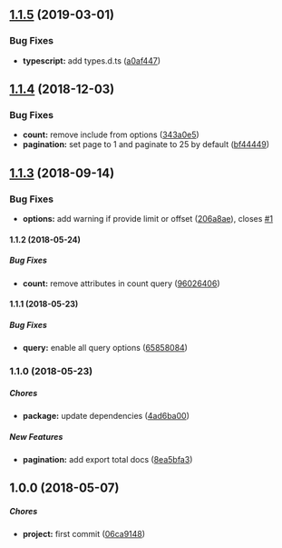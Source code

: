 ## [1.1.5](https://github.com/eclass/sequelize-paginate/compare/v1.1.4...v1.1.5) (2019-03-01)


### Bug Fixes

* **typescript:** add types.d.ts ([a0af447](https://github.com/eclass/sequelize-paginate/commit/a0af447))

## [1.1.4](https://github.com/eclass/sequelize-paginate/compare/v1.1.3...v1.1.4) (2018-12-03)


### Bug Fixes

* **count:** remove include from options ([343a0e5](https://github.com/eclass/sequelize-paginate/commit/343a0e5))
* **pagination:** set page to 1 and paginate to 25 by default ([bf44449](https://github.com/eclass/sequelize-paginate/commit/bf44449))

## [1.1.3](https://github.com/eclass/sequelize-paginate/compare/v1.1.2...v1.1.3) (2018-09-14)


### Bug Fixes

* **options:** add warning if provide limit or offset ([206a8ae](https://github.com/eclass/sequelize-paginate/commit/206a8ae)), closes [#1](https://github.com/eclass/sequelize-paginate/issues/1)

#### 1.1.2 (2018-05-24)

##### Bug Fixes

* **count:**  remove attributes in count query ([96026406](https://github.com/eclass/sequelize-paginate/commit/96026406ae7d6f903fbe6911cc98f8af70a1f6a6))

#### 1.1.1 (2018-05-23)

##### Bug Fixes

* **query:**  enable all query options ([65858084](https://github.com/eclass/sequelize-paginate/commit/65858084bfc0688ced18986fe5aa0f89398d1032))

### 1.1.0 (2018-05-23)

##### Chores

* **package:**  update dependencies ([4ad6ba00](https://github.com/eclass/sequelize-paginate/commit/4ad6ba00b00b27e3f1395820396e5702712b6086))

##### New Features

* **pagination:**  add export total docs ([8ea5bfa3](https://github.com/eclass/sequelize-paginate/commit/8ea5bfa3442eec0c51c04f53cd751d88a5674094))

## 1.0.0 (2018-05-07)

##### Chores

* **project:**  first commit ([06ca9148](https://github.com/eclass/sequelize-paginate/commit/06ca9148f83c2a32f27270036e189b089a4c1655))
